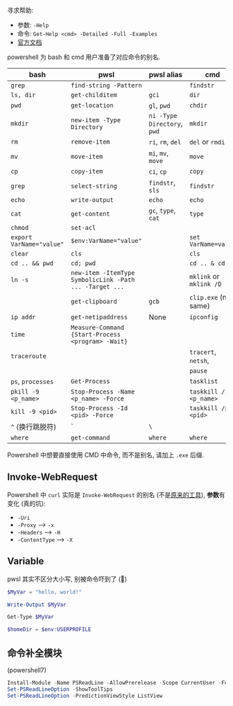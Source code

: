 寻求帮助:

- 参数: `-Help`
- 命令: `Get-Help <cmd> -Detailed -Full -Examples`
- [官方文档](https://learn.microsoft.com/en-us/powershell/)

powershell 为 bash 和 cmd 用户准备了对应命令的别名.

| bash                     | pwsl                                                    | pwsl alias                  | cmd                     |
| ------------------------ | ------------------------------------------------------- | --------------------------- | ----------------------- |
| `grep`                   | `find-string -Pattern`                                  |                             | `findstr`               |
| `ls, dir`                | `get-childitem`                                         | `gci`                       | `dir`                   |
| `pwd`                    | `get-location`                                          | `gl`, `pwd`                 | `chdir`                 |
| `mkdir`                  | `new-item -Type Directory`                              | `ni -Type Directory`, `pwd` | `mkdir`                 |
| `rm`                     | `remove-item`                                           | `ri`, `rm`, `del`           | `del` or `rmdir`        |
| `mv`                     | `move-item`                                             | `mi`, `mv`, `move`          | `move`                  |
| `cp`                     | `copy-item`                                             | `ci`, `cp`                  | `copy`                  |
| `grep`                   | `select-string`                                         | `findstr`, `sls`            | `findstr`               |
| `echo`                   | `write-output`                                          | `echo`                      | `echo`                  |
| `cat`                    | `get-content`                                           | `gc`, `type`, `cat`         | `type`                  |
| `chmod`                  | `set-acl`                                               |                             |                         |
| `export VarName="value"` | `$env:VarName="value"`                                  |                             | `set VarName=value`     |
| `clear`                  | `cls`                                                   |                             | `cls`                   |
| `cd .. && pwd`           | `cd; pwd`                                               |                             | `cd .. & cd`            |
| `ln -s`                  | `new-item -ItemType SymbolicLink -Path ... -Target ...` |                             | `mklink` or `mklink /D` |
|                          | `get-clipboard`                                         | `gcb`                       | `clip.exe` (not same)   |
| `ip addr`                | `get-netipaddress`                                      | None                        | `ipconfig`              |
| `time`                   | `Measure-Command {Start-Process <program> -Wait}`       |                             |                         |
| `traceroute`             |                                                         |                             | `tracert`, `netsh`,     |
|                          |                                                         |                             | `pause`                 |
| `ps`, `processes`        | `Get-Process`                                           |                             | `tasklist`              |
| `pkill -9 <p_name>`      | `Stop-Process -Name <p_name> -Force`                    |                             | `taskkill /IM <p_name>` |
| `kill -9 <pid>`          | `Stop-Process -Id <pid> -Force`                         |                             | `taskkill /pid <pid>`   |
| `^`  (换行跳脱符)        | \`                                                      | `\`                         |                         |
| `where`                  | `get-command`                                           | `where`                     | `where`                        |

Powershell 中想要直接使用 CMD 中命令, 而不是别名, 请加上 `.exe` 后缀.

## Invoke-WebRequest

Powershell 中 `curl` 实际是 `Invoke-WebRequest` 的别名 (不是[原来的工具](../sh/网络.md#`curl`)), **参数**有变化 (真的坑):

- `-Uri` 
- `-Proxy` --> `-x`
- `-Headers` --> `-H`
- `-ContentType` --> `-X`

## Variable

pwsl 其实不区分大小写, 别被命令吓到了 (🖤)

```powershell
$MyVar = "hello, world!"

Write-Output $MyVar

Get-Type $MyVar

$homeDir = $env:USERPROFILE
```

## 命令补全模块

(powershell7)

```powershell
Install-Module -Name PSReadLine -AllowPrerelease -Scope CurrentUser -Force -SkipPublisherCheck
Set-PSReadLineOption -ShowToolTips
Set-PSReadLineOption -PredictionViewStyle ListView
```